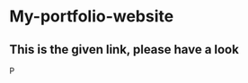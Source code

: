 # My-portfolio-website
## This is the given link, please have a look
<a href="https://rishabh062.github.io/portfolio/"><img align="center" alt="Personal Website" width="16px" src="https://cdn.jsdelivr.net/npm/simple-icons@v3/icons/google.svg" /></a> 
